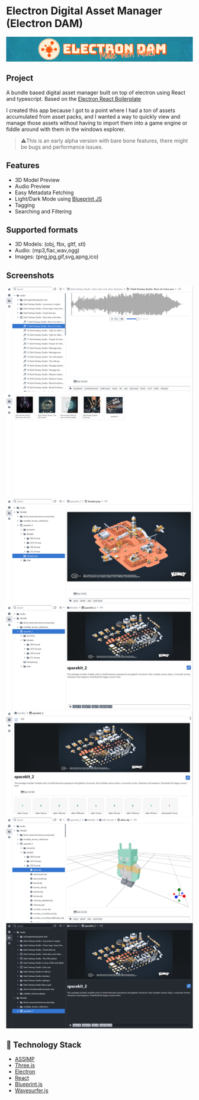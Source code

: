 # Electron Digital Asset Manager (Electron DAM)
![](./assets/banner.png) 
## Project
A bundle based digital asset manager built on top of electron using React and typescript.
Based on the [Electron React Boilerplate](https://github.com/electron-react-boilerplate/electron-react-boilerplate)

I created this app because I got to a point where I had a ton of assets accumulated from asset packs, and I wanted a way to quickly view and manage those assets without having to import them into a game engine or fiddle around with them in the windows explorer.

>⚠️This is an early alpha version with bare bone features, there might be bugs and performance issues.

## Features
* 3D Model Preview
* Audio Preview
* Easy Metadata Fetching
* Light/Dark Mode using [Blueprint JS](https://blueprintjs.com/)
* Tagging
* Searching and Filtering

## Supported formats
* 3D Models: (obj, fbx, gltf, stl)
* Audio: (mp3,flac,wav,ogg)
* Images: (png,jpg,gif,svg,apng,ico)

## Screenshots
![AudioPreview](.github/Screenshots/electron_27HidJ71TB.png)
![BundlesGrid](.github/Screenshots/electron_NxIUXz8iCN.png)
![ImagePreview](.github/Screenshots/electron_Q2yWv052BV.png)
![BundlePreview](.github/Screenshots/electron_zLNclm1mOu.png)
![BundlePreview](.github/Screenshots/electron_MzX5N9h0ds.png)
![ModelPreview](.github/Screenshots/electron_UGd604YMdN.png)
![DarkMode](.github/Screenshots/electron_ONLVP4GnkT.png)

## 🔩 Technology Stack
* [ASSIMP](https://github.com/assimp/assimp)
* [Three.js](https://github.com/mrdoob/three.js/)
* [Electron](https://github.com/electron/electron)
* [React](https://github.com/facebook/react)
* [Blueprint.js](https://github.com/palantir/blueprint)
* [Wavesurfer.js](https://wavesurfer-js.org/)
